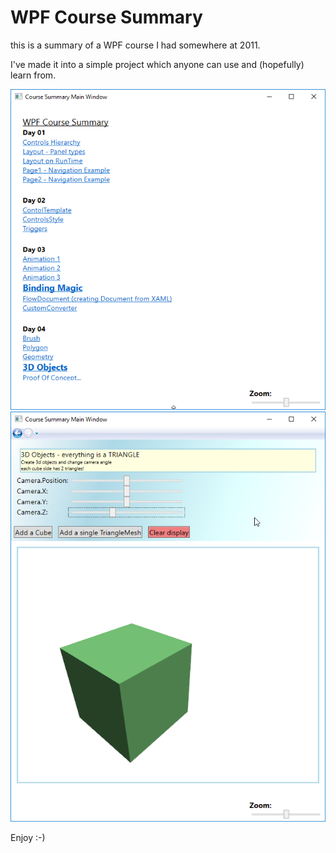 # WPF Course Summary
this is a summary of a WPF course I had somewhere at 2011.

I've made it into a simple project which anyone can use and (hopefully) learn from.

<img src="/README-screenshot1.png" alt="first screen screenshot"/>

<img src="/README-screenshot2.png" alt="second screen screenshot"/>

Enjoy :-)
